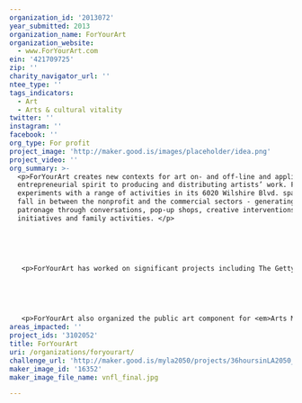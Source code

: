 ```yaml
---
organization_id: '2013072'
year_submitted: 2013
organization_name: ForYourArt
organization_website:
  - www.ForYourArt.com
ein: '421709725'
zip: ''
charity_navigator_url: ''
ntee_type: ''
tags_indicators:
  - Art
  - Arts & cultural vitality
twitter: ''
instagram: ''
facebook: ''
org_type: For profit
project_image: 'http://maker.good.is/images/placeholder/idea.png'
project_video: ''
org_summary: >-
  <p>ForYourArt creates new contexts for art on- and off-line and applies an
  entrepreneurial spirit to producing and distributing artists’ work. ForYourArt
  experiments with a range of activities in its 6020 Wilshire Blvd. space that
  fall in between the nonprofit and the commercial sectors - generating
  patronage through conversations, pop-up shops, creative interventions, artist
  initiatives and family activities. </p>
   
   
   
   
   
   <p>ForYourArt has worked on significant projects including The Getty’s <em>Pacific Standard Time</em>, and the Hans Ulrich Obrist’s <em>The NOW Interviews</em> at the Venice Architecture Biennale, featuring interviews with leading artists, architects and urban planners by the celebrated curator. ForYourArt has published art maps for Los Angeles, New York, Miami and Chicago and developed an iPad app with artist John Baldessari. </p>
   
   
   
   
   
   <p>ForYourArt also organized the public art component for <em>Arts Matter</em>, a first of its kind, citywide public art exhibition and fundraising campaign to support arts education in the nation’s second largest public school system. Presented by the Los Angeles Fund for Public Education (LA Fund) and the Los Angeles Unified School District (LAUSD), <em>Arts Matter</em> addresses the importance of arts education in Los Angeles public schools, the “creative capital of the world.” Artists Barbara Kruger and John Baldessari created public art works that were presented on city buses and other outdoor media all across the greater metro area.</p>
areas_impacted: ''
project_ids: '3102052'
title: ForYourArt
uri: /organizations/foryourart/
challenge_url: 'http://maker.good.is/myla2050/projects/36hoursinLA2050_FYA.html'
maker_image_id: '16352'
maker_image_file_name: vnfl_final.jpg

---
```

